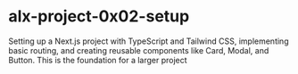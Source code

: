 # alx-project-0x02-setup
Setting up a Next.js project with TypeScript and Tailwind CSS, implementing basic routing, and creating reusable components like Card, Modal, and Button. This is the foundation for a larger project
